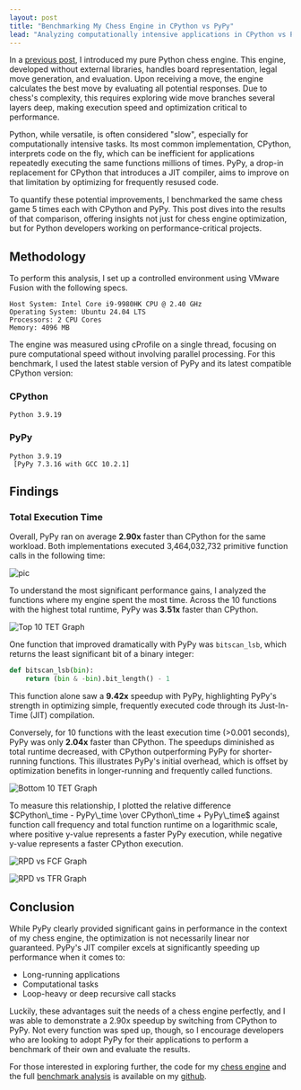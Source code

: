 ```yaml
---
layout: post
title: "Benchmarking My Chess Engine in CPython vs PyPy"
lead: "Analyzing computationally intensive applications in CPython vs PyPy"
---
```


In a [previous post](/_site/2024/01/22/chess-engine/index.html), I introduced my pure Python chess engine. This engine, developed without external libraries, handles board representation, legal move generation, and evaluation. Upon receiving a move, the engine calculates the best move by evaluating all potential responses. Due to chess's complexity, this requires exploring wide move branches several layers deep, making execution speed and optimization critical to performance.

Python, while versatile, is often considered "slow", especially for computationally intensive tasks. Its most common implementation, CPython, interprets code on the fly, which can be inefficient for applications repeatedly executing the same functions millions of times. PyPy, a drop-in replacement for CPython that introduces a JIT compiler, aims to improve on that limitation by optimizing for frequently resused code.

To quantify these potential improvements, I benchmarked the same chess game 5 times each with CPython and PyPy. This post dives into the results of that comparison, offering insights not just for chess engine optimization, but for Python developers working on performance-critical projects.

## Methodology

To perform this analysis, I set up a controlled environment using VMware Fusion with the following specs. 

```
Host System: Intel Core i9-9980HK CPU @ 2.40 GHz
Operating System: Ubuntu 24.04 LTS
Processors: 2 CPU Cores
Memory: 4096 MB
```

The engine was measured using cProfile on a single thread, focusing on pure computational speed without involving parallel processing. For this benchmark, I used the latest stable version of PyPy and its latest compatible CPython version:

### CPython
```
Python 3.9.19
```
### PyPy
```
Python 3.9.19
 [PyPy 7.3.16 with GCC 10.2.1]
```

## Findings

### Total Execution Time

Overall, PyPy ran on average **2.90x** faster than CPython for the same workload. Both implementations executed 3,464,032,732 primitive function calls in the following time:

![pic](/assets/files/chess-benchmark/tet.png)

To understand the most significant performance gains, I analyzed the functions where my engine spent the most time. Across the 10 functions with the highest total runtime, PyPy was **3.51x** faster than CPython.

![Top 10 TET Graph](/assets/files/chess-benchmark/top10tet.png)

One function that improved dramatically with PyPy was `bitscan_lsb`, which returns the least significant bit of a binary integer:

```python
def bitscan_lsb(bin):
    return (bin & -bin).bit_length() - 1
```

This function alone saw a **9.42x** speedup with PyPy, highlighting PyPy's strength in optimizing simple, frequently executed code through its Just-In-Time (JIT) compilation.


Conversely, for 10 functions with the least execution time (>0.001 seconds), PyPy was only **2.04x** faster than CPython. The speedups diminished as total runtime decreased, with CPython outperforming PyPy for shorter-running functions. This illustrates PyPy's initial overhead, which is offset by optimization benefits in longer-running and frequently called functions.

![Bottom 10 TET Graph](/assets/files/chess-benchmark/bottom10.png)

To measure this relationship, I plotted the relative difference $CPython\_time - PyPy\_time \over CPython\_time + PyPy\_time$ against function call frequency and total function runtime on a logarithmic scale, where positive y-value represents a faster PyPy execution, while negative y-value represents a faster CPython execution.


![RPD vs FCF Graph](/assets/files/chess-benchmark/rpfnfc.png)

![RPD vs TFR Graph](/assets/files/chess-benchmark/rpdtfr.png)

## Conclusion

While PyPy clearly provided significant gains in performance in the context of my chess engine, the optimization is not necessarily linear nor guaranteed. PyPy's JIT compiler excels at significantly speeding up performance when it comes to:

- Long-running applications
- Computational tasks
- Loop-heavy or deep recursive call stacks

Luckily, these advantages suit the needs of a chess engine perfectly, and I was able to demonstrate a 2.90x speedup by switching from CPython to PyPy. Not every function was sped up, though, so I encourage developers who are looking to adopt PyPy for their applications to perform a benchmark of their own and evaluate the results.

For those interested in exploring further, the code for my [chess engine](https://github.com/edwardkong/Dex/) and the full [benchmark analysis](https://github.com/edwardkong/Dex/blob/main/benchmark/benchmark.ipynb) is available on my [github](https://github.com/edwardkong/).